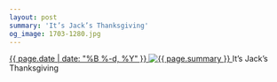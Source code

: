 ```yaml
---
layout: post
summary: 'It’s Jack’s Thanksgiving'
og_image: 1703-1280.jpg
---
```


<p>
 <time>
  <a href="/1703">
   {{ page.date | date: "%B %-d, %Y" }}
  </a>
 </time>
 <a href="/1703">
  <img alt="{{ page.summary }}" data-taken="11/24/2022" sizes="(min-width: 700px) 50vw, calc(100vw - 2rem)" src="{{ site.assets_url }}/1703-640.jpg" srcset="{{ site.assets_url }}/1703-320.jpg 320w, {{ site.assets_url }}/1703-640.jpg 640w, {{ site.assets_url }}/1703-960.jpg 960w, {{ site.assets_url }}/1703-1280.jpg 1280w"/>
 </a>
 <span>
  It’s Jack’s Thanksgiving
 </span>
</p>
